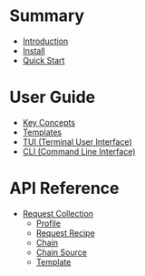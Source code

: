 # Summary

- [Introduction](./introduction.md)
- [Install](./install.md)
- [Quick Start](./quick_start.md)

# User Guide

- [Key Concepts](./user_guide/key_concepts.md)
- [Templates](./user_guide/templates.md)
- [TUI (Terminal User Interface)]()
- [CLI (Command Line Interface)]()

# API Reference

- [Request Collection](./api/request_collection.md)
  - [Profile](./api/profile.md)
  - [Request Recipe](./api/request_recipe.md)
  - [Chain](./api/chain.md)
  - [Chain Source](./api/chain_source.md)
  - [Template](./api/template.md)
